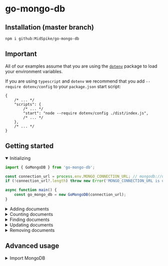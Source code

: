 # go-mongo-db

## Installation (master branch)

```
npm i github:MidSpike/go-mongo-db
```

## Important

All of our examples assume that you are using the [`dotenv`](https://www.npmjs.com/package/dotenv) package to load your environment variables.

If you are using `typescript` and `dotenv` we recommend that you add `--require dotenv/config` to your `package.json` start script:
```json5
{
    /* ... */
    "scripts": {
        /* ... */
        "start": "node --require dotenv/config ./dist/index.js",
        /* ... */
    },
    /* ... */
}
```

## Getting started

<details open>
<summary>Initializing</summary>

```ts
import { GoMongoDB } from 'go-mongo-db';

const connection_url = process.env.MONGO_CONNECTION_URL; // mongodb://username:password@hostname:port/
if (!connection_url?.length) throw new Error('MONGO_CONNECTION_URL is undefined or empty');

async function main() {
    const go_mongo_db = new GoMongoDB(connection_url);
}
```
</details>

<details>
<summary>Adding documents</summary>

```ts
import { GoMongoDB } from 'go-mongo-db';

const connection_url = process.env.MONGO_CONNECTION_URL; // mongodb://username:password@hostname:port/
if (!connection_url?.length) throw new Error('MONGO_CONNECTION_URL is undefined or empty');

const database_name = process.env.MONGO_DATABASE_NAME;
if (!database_name?.length) throw new Error('MONGO_DATABASE_NAME is undefined or empty');

const collection_name = process.env.MONGO_USERS_COLLECTION_NAME;
if (!collection_name?.length) throw new Error('MONGO_USERS_COLLECTION_NAME is undefined or empty');

async function main() {
    const go_mongo_db = new GoMongoDB(connection_url);

    const documents_to_add = [
        {
            'user_id': '34565232141264',
            'name': 'John Doe',
            'gender': 'male',
            'age': 26,
        }, {
            'user_id': '34561234213412'
            'name': 'Jane Doe',
            'gender': 'female',
            'age': 43,
        },
    ];

    await go_mongo_db.add(database_name, collection_name, documents_to_add);
}

main();
```
</details>

<details>
<summary>Counting documents</summary>

```ts
import { GoMongoDB } from 'go-mongo-db';

const connection_url = process.env.MONGO_CONNECTION_URL; // mongodb://username:password@hostname:port/
if (!connection_url?.length) throw new Error('MONGO_CONNECTION_URL is undefined or empty');

const database_name = process.env.MONGO_DATABASE_NAME;
if (!database_name?.length) throw new Error('MONGO_DATABASE_NAME is undefined or empty');

const collection_name = process.env.MONGO_USERS_COLLECTION_NAME;
if (!collection_name?.length) throw new Error('MONGO_USERS_COLLECTION_NAME is undefined or empty');

async function main() {
    const go_mongo_db = new GoMongoDB(connection_url);

    const find_filter = {
        'gender': 'female',
    };

    const num_documents_matching_filter = await go_mongo_db.count(database_name, collection_name, find_filter);
}

main();
```
</details>

<details>
<summary>Finding documents</summary>

```ts
import { GoMongoDB } from 'go-mongo-db';

const connection_url = process.env.MONGO_CONNECTION_URL; // mongodb://username:password@hostname:port/
if (!connection_url?.length) throw new Error('MONGO_CONNECTION_URL is undefined or empty');

const database_name = process.env.MONGO_DATABASE_NAME;
if (!database_name?.length) throw new Error('MONGO_DATABASE_NAME is undefined or empty');

const collection_name = process.env.MONGO_USERS_COLLECTION_NAME;
if (!collection_name?.length) throw new Error('MONGO_USERS_COLLECTION_NAME is undefined or empty');

async function main() {
    const go_mongo_db = new GoMongoDB(connection_url);

    const find_filter = {
        'gender': 'male',
    };

    const all_matching_documents = await go_mongo_db.find(database_name, collection_name, find_filter);

    const [ first_matching_document ] = await go_mongo_db.find(database_name, collection_name, find_filter);
}

main();
```
</details>

<details>
<summary>Updating documents</summary>

```ts
import { GoMongoDB } from 'go-mongo-db';

const connection_url = process.env.MONGO_CONNECTION_URL; // mongodb://username:password@hostname:port/
if (!connection_url?.length) throw new Error('MONGO_CONNECTION_URL is undefined or empty');

const database_name = process.env.MONGO_DATABASE_NAME;
if (!database_name?.length) throw new Error('MONGO_DATABASE_NAME is undefined or empty');

const collection_name = process.env.MONGO_USERS_COLLECTION_NAME;
if (!collection_name?.length) throw new Error('MONGO_USERS_COLLECTION_NAME is undefined or empty');

async function main() {
    const go_mongo_db = new GoMongoDB(connection_url);

    const update_filter = {
        'user_id': '34565232141264',
    };

    const update_operations = {
        $set: {
            'age': 27,
        },
    };

    const update_options = {
        upsert: true, // used to create a new document if it doesn't already exist
    };

    await go_mongo_db.update(database_name, collection_name, update_filter, update_operations, update_options);
}

main();
```
</details>

<details>
<summary>Removing documents</summary>

```ts
import { GoMongoDB } from 'go-mongo-db';

const connection_url = process.env.MONGO_CONNECTION_URL; // mongodb://username:password@hostname:port/
if (!connection_url?.length) throw new Error('MONGO_CONNECTION_URL is undefined or empty');

const database_name = process.env.MONGO_DATABASE_NAME;
if (!database_name?.length) throw new Error('MONGO_DATABASE_NAME is undefined or empty');

const collection_name = process.env.MONGO_USERS_COLLECTION_NAME;
if (!collection_name?.length) throw new Error('MONGO_USERS_COLLECTION_NAME is undefined or empty');

async function main() {
    const go_mongo_db = new GoMongoDB(connection_url);

    const remove_filter = {
        'user_id': '34561234213412',
    };

    await go_mongo_db.remove(database_name, collection_name, remove_filter);
}

main();
```
</details>

## Advanced usage

<details>
<summary>Import MongoDB</summary>

The following example shows how to import the underlying MongoDB library used by GoMongoDB.

```ts
import { MongoDB } from 'go-mongo-db';
```

This is useful for accessing features of MongoDB that are not normally exposed by GoMongoDB, such as TypeScript definitions and advanced methods of database manipulation.
</details>
